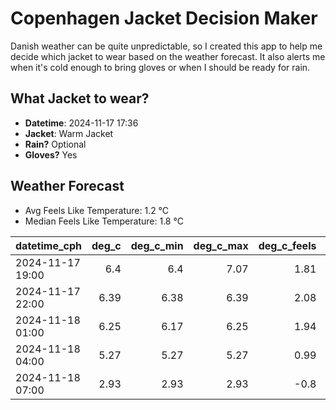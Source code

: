 
# Copenhagen Jacket Decision Maker

Danish weather can be quite unpredictable, so I created this app to help me decide which jacket to wear based on the weather forecast. 
It also alerts me when it's cold enough to bring gloves or when I should be ready for rain.

## What Jacket to wear?

- **Datetime**: 2024-11-17 17:36
- **Jacket**: Warm Jacket
- **Rain?** Optional
- **Gloves?** Yes

## Weather Forecast
- Avg Feels Like Temperature: 1.2 °C
- Median Feels Like Temperature: 1.8 °C

| datetime_cph     |   deg_c |   deg_c_min |   deg_c_max |   deg_c_feels | weather   | wind   | rain   |
|:-----------------|--------:|------------:|------------:|--------------:|:----------|:-------|:-------|
| 2024-11-17 19:00 |    6.4  |        6.4  |        7.07 |          1.81 | Clouds    | High   | None   |
| 2024-11-17 22:00 |    6.39 |        6.38 |        6.39 |          2.08 | Clouds    | High   | None   |
| 2024-11-18 01:00 |    6.25 |        6.17 |        6.25 |          1.94 | Clouds    | High   | None   |
| 2024-11-18 04:00 |    5.27 |        5.27 |        5.27 |          0.99 | Clouds    | High   | None   |
| 2024-11-18 07:00 |    2.93 |        2.93 |        2.93 |         -0.8  | Rain      | Low    | Low    |
        